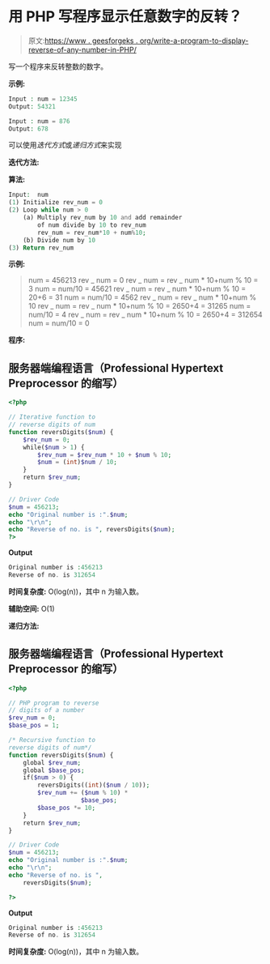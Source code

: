 # 用 PHP 写程序显示任意数字的反转？

> 原文:[https://www . geesforgeks . org/write-a-program-to-display-reverse-of-any-number-in-PHP/](https://www.geeksforgeeks.org/write-a-program-to-display-reverse-of-any-number-in-php/)

写一个程序来反转整数的数字。

**示例:**

```php
Input : num = 12345
Output: 54321

Input : num = 876
Output: 678
```

可以使用*迭代方式*或*递归方式*来实现

**迭代方法:**

**算法:**

```php
Input:  num
(1) Initialize rev_num = 0
(2) Loop while num > 0
    (a) Multiply rev_num by 10 and add remainder
        of num divide by 10 to rev_num
        rev_num = rev_num*10 + num%10;
    (b) Divide num by 10
(3) Return rev_num
```

**示例:**

> num = 456213
> rev _ num = 0
> rev _ num = rev _ num * 10+num % 10 = 3
> num = num/10 = 45621
> rev _ num = rev _ num * 10+num % 10 = 20+6 = 31
> num = num/10 = 4562
> rev _ num = rev _ num * 10+num % 10 rev _ num = rev _ num * 10+num % 10 = 2650+4 = 31265
> num = num/10 = 4
> rev _ num = rev _ num * 10+num % 10 = 2650+4 = 312654
> num = num/10 = 0

**程序:**

## 服务器端编程语言（Professional Hypertext Preprocessor 的缩写）

```php
<?php

// Iterative function to
// reverse digits of num
function reversDigits($num) {
    $rev_num = 0;
    while($num > 1) {
        $rev_num = $rev_num * 10 + $num % 10;
        $num = (int)$num / 10;
    }
    return $rev_num;
}

// Driver Code
$num = 456213;
echo "Original number is :".$num;
echo "\r\n";
echo "Reverse of no. is ", reversDigits($num);
?>
```

**Output**

```php
Original number is :456213
Reverse of no. is 312654
```

**时间复杂度:** O(log(n))，其中 n 为输入数。

**辅助空间:** O(1)

**递归方法:**

## 服务器端编程语言（Professional Hypertext Preprocessor 的缩写）

```php
<?php

// PHP program to reverse
// digits of a number
$rev_num = 0;
$base_pos = 1;

/* Recursive function to
reverse digits of num*/
function reversDigits($num) {
    global $rev_num;
    global $base_pos;
    if($num > 0) {
        reversDigits((int)($num / 10));
        $rev_num += ($num % 10) *
                    $base_pos;
        $base_pos *= 10;
    }
    return $rev_num;
}

// Driver Code
$num = 456213;
echo "Original number is :".$num;
echo "\r\n";
echo "Reverse of no. is ",
    reversDigits($num);

?>
```

**Output**

```php
Original number is :456213
Reverse of no. is 312654
```

**时间复杂度:** O(log(n))，其中 n 为输入数。